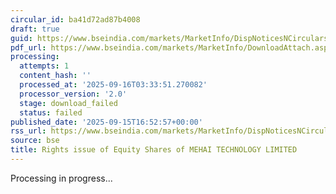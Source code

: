 ```yaml
---
circular_id: ba41d72ad87b4008
draft: true
guid: https://www.bseindia.com/markets/MarketInfo/DispNoticesNCirculars.aspx?Noticeid={72A93930-45B7-4EC0-927F-24A1373EC220}&noticeno=20250915-80&dt=09/15/2025&icount=80&totcount=81&flag=0
pdf_url: https://www.bseindia.com/markets/MarketInfo/DownloadAttach.aspx?id=20250915-80&attachedId=
processing:
  attempts: 1
  content_hash: ''
  processed_at: '2025-09-16T03:33:51.270082'
  processor_version: '2.0'
  stage: download_failed
  status: failed
published_date: '2025-09-15T16:52:57+00:00'
rss_url: https://www.bseindia.com/markets/MarketInfo/DispNoticesNCirculars.aspx?Noticeid={72A93930-45B7-4EC0-927F-24A1373EC220}&noticeno=20250915-80&dt=09/15/2025&icount=80&totcount=81&flag=0
source: bse
title: Rights issue of Equity Shares of MEHAI TECHNOLOGY LIMITED
---
```


Processing in progress...